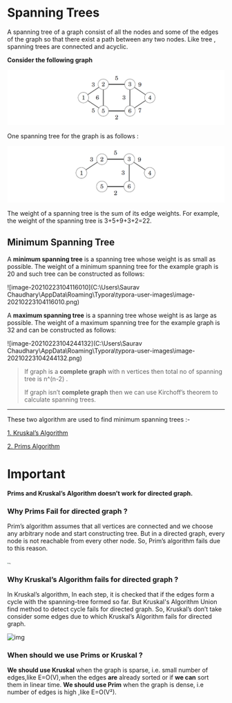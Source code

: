 # Spanning Trees

A spanning tree of a graph consist of all the nodes and some of the edges of the graph so that there exist a path between any two nodes. Like tree , spanning trees are connected and acyclic.

**Consider the following graph**

![image-20210223103532891](image-20210223103532891.png)

One spanning tree for the graph is as follows :

![image-20210223103616314](image-20210223103616314.png)



The weight of a spanning tree is the sum of its edge weights. For example, the weight of the spanning tree is 3+5+9+3+2=22.

## Minimum Spanning Tree

A **minimum spanning tree** is a spanning tree whose weight is as small as possible. The weight of a minimum spanning tree for the example graph is 20 and such tree can be constructed as follows:

![image-20210223104116010](C:\Users\Saurav Chaudhary\AppData\Roaming\Typora\typora-user-images\image-20210223104116010.png)

A **maximum spanning tree** is a spanning tree whose weight is as large as possible. The weight of a maximum spanning tree for the example graph is 32 and can be constructed as follows:

![image-20210223104244132](C:\Users\Saurav Chaudhary\AppData\Roaming\Typora\typora-user-images\image-20210223104244132.png)

> If graph is a **complete graph** with n vertices then total no of spanning tree is  n^(n-2) .
>
> If graph isn’t **complete graph** then we can use Kirchoff’s theorem to calculate spanning trees.

------

These two algorithm are used to find minimum spanning trees :- 

[1. Kruskal’s Algorithm](Kruskal's%20Algorithm)

[2. Prims Algorithm](Prim's%20Algorithm)

# Important 

**Prims and Kruskal’s Algorithm doesn’t work for directed graph.**

### Why Prims Fail for directed graph ?

Prim’s algorithm assumes that all vertices are connected and we choose any arbitrary node and start constructing tree. But in a directed graph, every node is not reachable from every other node. So, Prim’s algorithm fails due to this reason.

<img src="https://media.geeksforgeeks.org/wp-content/cdn-uploads/20200320001817/Untitled-Diagramksh.png" alt="img" style="zoom: 19%;" />

### Why Kruskal’s Algorithm fails for directed graph ?

In Kruskal’s algorithm, In each step, it is checked that if the edges form a cycle with the spanning-tree formed so far. But Kruskal's Algorithm Union find method to detect cycle fails for directed graph. So, Kruskal’s don’t take consider some edges due to which Kruskal’s Algorithm fails for directed graph.

![img](https://media.geeksforgeeks.org/wp-content/cdn-uploads/20200320002247/Untitled-Diagramksjd.png)

### When should we use Prims or Kruskal ?

**We should use Kruskal** when the graph is sparse, i.e. small number of edges,like E=O(V),when the edges **are** already sorted or if **we can** sort them in linear time. **We should use Prim** when the graph is dense, i.e number of edges is high ,like E=O(V²).